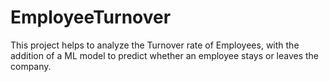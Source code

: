 # EmployeeTurnover
This project helps to analyze the Turnover rate of Employees, with the addition of a ML model to predict whether an employee stays or leaves the company.
